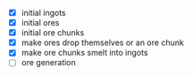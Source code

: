 - [x] initial ingots
- [x] initial ores
- [x] initial ore chunks
- [x] make ores drop themselves or an ore chunk
- [x] make ore chunks smelt into ingots
- [ ] ore generation